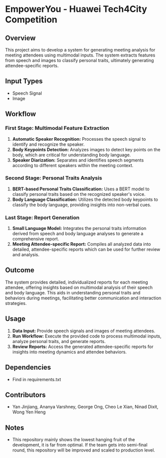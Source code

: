 # EmpowerYou - Huawei Tech4City Competition

## Overview
This project aims to develop a system for generating meeting analysis for meeting attendees using multimodal inputs. The system extracts features from speech and images to classify personal traits, ultimately generating attendee-specific reports.

## Input Types
- Speech Signal
- Image

## Workflow
### First Stage: Multimodal Feature Extraction
1. **Automatic Speaker Recognition:** Processes the speech signal to identify and recognize the speaker.
2. **Body Keypoints Detection:** Analyzes images to detect key points on the body, which are critical for understanding body language.
3. **Speaker Diarization:** Separates and identifies speech segments according to different speakers within the meeting context.

### Second Stage: Personal Traits Analysis
1. **BERT-based Personal Traits Classification:** Uses a BERT model to classify personal traits based on the recognized speaker's voice.
2. **Body Language Classification:** Utilizes the detected body keypoints to classify the body language, providing insights into non-verbal cues.

### Last Stage: Report Generation
1. **Small Language Model:** Integrates the personal traits information derived from speech and body language analyses to generate a comprehensive report.
2. **Meeting Attendee-specific Report:** Compiles all analyzed data into detailed, attendee-specific reports which can be used for further review and analysis.

## Outcome
The system provides detailed, individualized reports for each meeting attendee, offering insights based on multimodal analysis of their speech and body language. This aids in understanding personal traits and behaviors during meetings, facilitating better communication and interaction strategies.

## Usage
1. **Data Input:** Provide speech signals and images of meeting attendees.
2. **Run Workflow:** Execute the provided code to process multimodal inputs, analyze personal traits, and generate reports.
3. **Review Reports:** Access the generated attendee-specific reports for insights into meeting dynamics and attendee behaviors.

## Dependencies
- Find in requirements.txt

## Contributors
- Yan Jinjiang, Ananya Varshney, George Ong, Cheo Le Xian, Ninad Dixit, Wong Yen Heng

## Notes
- This repository mainly shows the lowest hanging fruit of the development, it is far from optimal. If the team gets into semi-final round, this repository will be improved and scaled to production level.